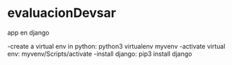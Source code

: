 # evaluacionDevsar
app en django

-create a virtual env in python: python3 virtualenv myvenv
-activate virtual env: myvenv/Scripts/activate
-install django: pip3 install django
